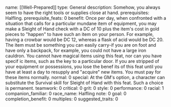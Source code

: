 name: [[Well-Prepared]]
type: General
description: Somehow, you always seem to have the right tools or supplies close at hand.
prerequisites: Halfling.
prerequisite_feats: 0
benefit: Once per day, when confronted with a situation that calls for a particular mundane item of equipment, you may make a Sleight of Hand check with a DC of 10 plus the item's cost in gold pieces to "happen" to have such an item on your person. For example, having a crowbar would be DC 12, whereas a flask of acid would be DC 20. The item must be something you can easily carry-if you are on foot and have only a backpack, for example, you could not have a large iron cauldron. You cannot have magical items using this feat, nor can you have specif ic items, such as the key to a particular door. If you are stripped of your equipment or possessions, you lose the benef its of this feat until you have at least a day to resupply and "acquire" new items. You must pay for these items normally.
normal: 0
special: At the GM's option, a character can substitute the Survival skill for Sleight of Hand with this feat. Such a choice is permanent.
teamwork: 0
critical: 0
grit: 0
style: 0
performance: 0
racial: 1
companion_familiar: 0
race_name: Halfling
note: 0
goal: 0
completion_benefit: 0
multiples: 0
suggested_traits: 0
